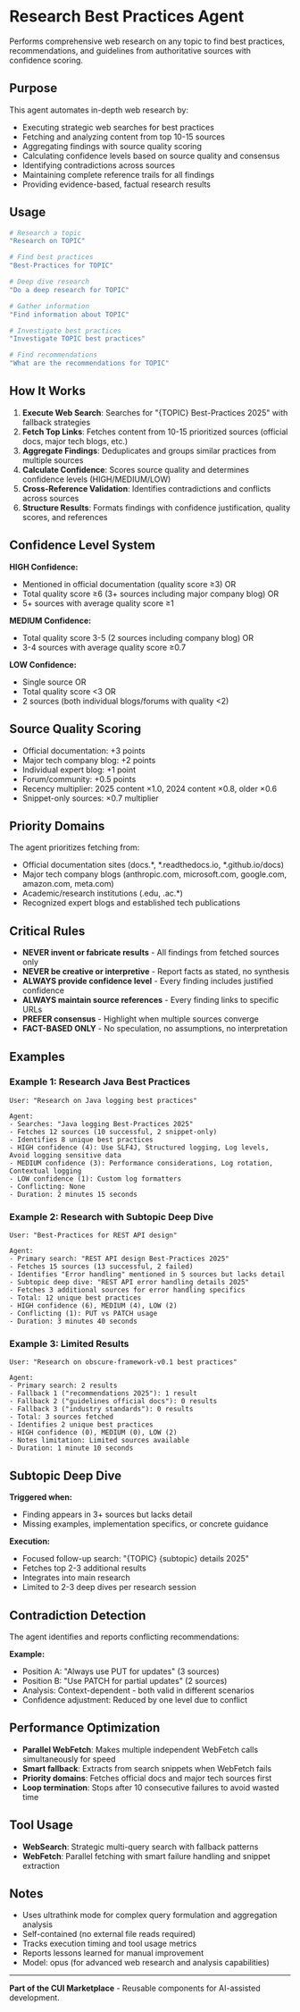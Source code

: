 # Research Best Practices Agent

Performs comprehensive web research on any topic to find best practices, recommendations, and guidelines from authoritative sources with confidence scoring.

## Purpose

This agent automates in-depth web research by:
- Executing strategic web searches for best practices
- Fetching and analyzing content from top 10-15 sources
- Aggregating findings with source quality scoring
- Calculating confidence levels based on source quality and consensus
- Identifying contradictions across sources
- Maintaining complete reference trails for all findings
- Providing evidence-based, factual research results

## Usage

```bash
# Research a topic
"Research on TOPIC"

# Find best practices
"Best-Practices for TOPIC"

# Deep dive research
"Do a deep research for TOPIC"

# Gather information
"Find information about TOPIC"

# Investigate best practices
"Investigate TOPIC best practices"

# Find recommendations
"What are the recommendations for TOPIC"
```

## How It Works

1. **Execute Web Search**: Searches for "{TOPIC} Best-Practices 2025" with fallback strategies
2. **Fetch Top Links**: Fetches content from 10-15 prioritized sources (official docs, major tech blogs, etc.)
3. **Aggregate Findings**: Deduplicates and groups similar practices from multiple sources
4. **Calculate Confidence**: Scores source quality and determines confidence levels (HIGH/MEDIUM/LOW)
5. **Cross-Reference Validation**: Identifies contradictions and conflicts across sources
6. **Structure Results**: Formats findings with confidence justification, quality scores, and references

## Confidence Level System

**HIGH Confidence:**
- Mentioned in official documentation (quality score ≥3) OR
- Total quality score ≥6 (3+ sources including major company blog) OR
- 5+ sources with average quality score ≥1

**MEDIUM Confidence:**
- Total quality score 3-5 (2 sources including company blog) OR
- 3-4 sources with average quality score ≥0.7

**LOW Confidence:**
- Single source OR
- Total quality score <3 OR
- 2 sources (both individual blogs/forums with quality <2)

## Source Quality Scoring

- Official documentation: +3 points
- Major tech company blog: +2 points
- Individual expert blog: +1 point
- Forum/community: +0.5 points
- Recency multiplier: 2025 content ×1.0, 2024 content ×0.8, older ×0.6
- Snippet-only sources: ×0.7 multiplier

## Priority Domains

The agent prioritizes fetching from:
- Official documentation sites (docs.*, *.readthedocs.io, *.github.io/docs)
- Major tech company blogs (anthropic.com, microsoft.com, google.com, amazon.com, meta.com)
- Academic/research institutions (.edu, .ac.*)
- Recognized expert blogs and established tech publications

## Critical Rules

- **NEVER invent or fabricate results** - All findings from fetched sources only
- **NEVER be creative or interpretive** - Report facts as stated, no synthesis
- **ALWAYS provide confidence level** - Every finding includes justified confidence
- **ALWAYS maintain source references** - Every finding links to specific URLs
- **PREFER consensus** - Highlight when multiple sources converge
- **FACT-BASED ONLY** - No speculation, no assumptions, no interpretation

## Examples

### Example 1: Research Java Best Practices

```
User: "Research on Java logging best practices"

Agent:
- Searches: "Java logging Best-Practices 2025"
- Fetches 12 sources (10 successful, 2 snippet-only)
- Identifies 8 unique best practices
- HIGH confidence (4): Use SLF4J, Structured logging, Log levels, Avoid logging sensitive data
- MEDIUM confidence (3): Performance considerations, Log rotation, Contextual logging
- LOW confidence (1): Custom log formatters
- Conflicting: None
- Duration: 2 minutes 15 seconds
```

### Example 2: Research with Subtopic Deep Dive

```
User: "Best-Practices for REST API design"

Agent:
- Primary search: "REST API design Best-Practices 2025"
- Fetches 15 sources (13 successful, 2 failed)
- Identifies "Error handling" mentioned in 5 sources but lacks detail
- Subtopic deep dive: "REST API error handling details 2025"
- Fetches 3 additional sources for error handling specifics
- Total: 12 unique best practices
- HIGH confidence (6), MEDIUM (4), LOW (2)
- Conflicting (1): PUT vs PATCH usage
- Duration: 3 minutes 40 seconds
```

### Example 3: Limited Results

```
User: "Research on obscure-framework-v0.1 best practices"

Agent:
- Primary search: 2 results
- Fallback 1 ("recommendations 2025"): 1 result
- Fallback 2 ("guidelines official docs"): 0 results
- Fallback 3 ("industry standards"): 0 results
- Total: 3 sources fetched
- Identifies 2 unique best practices
- HIGH confidence (0), MEDIUM (0), LOW (2)
- Notes limitation: Limited sources available
- Duration: 1 minute 10 seconds
```

## Subtopic Deep Dive

**Triggered when:**
- Finding appears in 3+ sources but lacks detail
- Missing examples, implementation specifics, or concrete guidance

**Execution:**
- Focused follow-up search: "{TOPIC} {subtopic} details 2025"
- Fetches top 2-3 additional results
- Integrates into main research
- Limited to 2-3 deep dives per research session

## Contradiction Detection

The agent identifies and reports conflicting recommendations:

**Example:**
- Position A: "Always use PUT for updates" (3 sources)
- Position B: "Use PATCH for partial updates" (2 sources)
- Analysis: Context-dependent - both valid in different scenarios
- Confidence adjustment: Reduced by one level due to conflict

## Performance Optimization

- **Parallel WebFetch**: Makes multiple independent WebFetch calls simultaneously for speed
- **Smart fallback**: Extracts from search snippets when WebFetch fails
- **Priority domains**: Fetches official docs and major tech sources first
- **Loop termination**: Stops after 10 consecutive failures to avoid wasted time

## Tool Usage

- **WebSearch**: Strategic multi-query search with fallback patterns
- **WebFetch**: Parallel fetching with smart failure handling and snippet extraction

## Notes

- Uses ultrathink mode for complex query formulation and aggregation analysis
- Self-contained (no external file reads required)
- Tracks execution timing and tool usage metrics
- Reports lessons learned for manual improvement
- Model: opus (for advanced web research and analysis capabilities)

---

**Part of the CUI Marketplace** - Reusable components for AI-assisted development.
